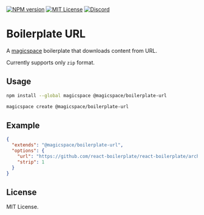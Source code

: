 [![NPM version](https://img.shields.io/npm/v/@magicspace/boilerplate-url?color=%23cb3837&style=flat-square)](https://www.npmjs.com/package/@magicspace/boilerplate-url)
[![MIT License](https://img.shields.io/badge/license-MIT-999999?style=flat-square)](./LICENSE)
[![Discord](https://img.shields.io/badge/chat-discord-5662f6?style=flat-square)](https://discord.gg/vanVrDwSkS)

# Boilerplate URL

A [magicspace](https://github.com/makeflow/magicspace) boilerplate that downloads content from URL.

Currently supports only `zip` format.

## Usage

```bash
npm install --global magicspace @magicspace/boilerplate-url

magicspace create @magicspace/boilerplate-url
```

## Example

```json
{
  "extends": "@magicspace/boilerplate-url",
  "options": {
    "url": "https://github.com/react-boilerplate/react-boilerplate/archive/master.zip",
    "strip": 1
  }
}
```

## License

MIT License.
